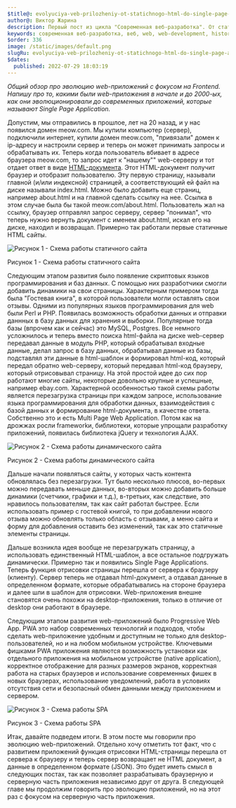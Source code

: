 ```yaml
---
$title@: evolyuciya-veb-prilozheniy-ot-statichnogo-html-do-single-page-application-i-progressive-web-application
author@: Виктор Жарина
description: Первый пост из цикла "Современная веб-разработка". От статичного HTML до Single Page Application и Progressive Web Application
keywords: современная веб-разработка, веб, web, web-development, history, приложение, эволюция веб приложений, multi page application, single page application, progressive web app, ajax, json, jquery
$order: 336
image: /static/images/default.png
slugRu: evolyuciya-veb-prilozheniy-ot-statichnogo-html-do-single-page-application-i-progressive-web-application
$dates:
  published: 2022-07-29 18:03:19
---
```



<i>Общий обзор про эволюцию web-приложений с фокусом на Frontend. Напишу про то, какими были web-приложения в начале и до 2000-ых, как они эволюционировали до современных приложений, которые называют Single Page Application.</i>

Допустим, мы отправились в прошлое, лет на 20 назад, и у нас появился домен meow.com. Мы купили компьютер (сервер), подключили интернет, купили домен meow.com, "привязали" домен к ip-адресу и настроили сервер и теперь он может принимать запросы и обрабатывать их. Теперь когда пользователь вбивает в адресе браузера meow.com, то запрос идет к "нашему"" web-серверу и тот отдает ответ в виде <a href="https://ru.wikipedia.org/wiki/HTML">HTML-документа</a>. Этот HTML-документ получит браузер и отобразит  пользователю. Эту первую страницу, называли главной (и/или индексной) страницей, а соответствующий ей файл на диске называли index.html. Можно было добавить еще страниц, например about.html и на главной сделать ссылку на нее. Ссылка в этом случае была бы такой meow.com/about.html. Пользователь жал на ссылку, браузер отправлял запрос серверу, сервер "понимал", что теперь нужно вернуть документ с именем about.html, искал его на диске, находил и возвращал. Примерно так работали первые статичные HTML сайты.

<p class="fig">
	<img alt="Рисунок 1 - Схема работы статичного сайта" src="/static/images/mwd/pic1.png" />
	<p class="figsign">Рисунок 1 - Схема работы статичного сайта</p>
</p>

Следующим этапом развития было появление скриптовых языков программирования и баз данных. С помощью них разработчики смогли добавить динамики на свои страницы. Характерным примером тогда была "Гостевая книга", в которой пользователи могли оставлять свои отзывы. Одними из популярных языков программирования для web были Perl и PHP. Появилась возможность обработки данных и отправки даннных в базу данных для хранения и выборки. Популярные тогда базы (впрочем как и сейчас) это MySQL, Postgres. Все немного усложнилось и теперь вместо поиска html-файла на диске web-сервер передавал данные в модуль PHP, который обрабатывал входные данные, делал запрос в базу данных, обрабатывал данные из базы, подставлял эти данные в html-шаблон и формировал html-код, который передал обратно web-серверу, который передавал html-код браузеру, который отрисовывал страницу. На этой простой идее до сих пор работают многие сайты, некоторые довольно крупные и успешные, например ebay.com. Характерной особенностью такой схемы работы является перезагрузка страницы при каждом запросе, использование языка программирования для обработки данных, взаимодействия с базой данных и формирование html-документа, в качестве ответа. Собственно это и есть Multi Page Web Application. Потом как на дрожжах росли frameworkи, библиотеки, которые упрощали разработку приложений, появилась библиотека jQuery и технология AJAX.

<p class="fig">
	<img alt="Рисунок 2 - Схема работы динамического сайта" src="/static/images/mwd/pic2.png" />
	<p class="figsign">Рисунок 2 - Схема работы динамического сайта</p>
</p>

Дальше начали появляться сайты, у которых часть контента обновлялась без перезагрузки. Тут было несколько плюсов, во-первых можно передавать меньше данных, во-вторых можно добавить больше динамики (счетчики, графики и т.д.), в-третьих, как следствие, это нравилось пользователям, так как сайт работал быстрее. Если использовать пример c гостевой книгой, то при добавлении нового отзыва можно обновлять только область с отзывами, а меню сайта и форму для добавления оставить без изменений, так как это статичные элементы страницы.

Дальше возникла идея вообще не перезагружать страницу, а использовать единственный HTML-шаблон, а все остальное подгружать динамически. Примерно так и появились Single Page Applications. Теперь функция отрисовки страницы перешла от сервера к браузеру (клиенту). Сервер теперь не отдавал html-документ, а отдавал данные в определенном формате, которые обрабатывались на стороне браузера и далее шли в шаблон для отрисовки. Web-приложения внешне становятся очень похожи на desktop-приложения, только в отличие от desktop они работают в браузере.

Следующим этапом развития web-приложений было Progressive Web App. PWA это набор современных технологий и подходов, чтобы сделать web-приложение удобным и доступным не только для desktop-пользователей, но и на любом мобильном устройстве. Ключевыми фишками PWA приложения являются возможность установки как отдельного приложения на мобильном устройстве (native application), корректное отображение для разных размеров экранов, корректная работа на старых браузеров и использование современных фишек в новых браузерах, использование уведомлений, работа в условиях отсутствия сети и безопасный обмен данными между приложением и сервером.

<p class="fig">
	<img alt="Рисунок 3 - Схема работы SPA" src="/static/images/mwd/pic3.png" />
	<p class="figsign">Рисунок 3 - Схема работы SPA</p>
</p>

Итак, давайте подведем итоги. В этом посте мы говорили про эволюцию web-приложений. Отдельно хочу отметить тот факт, что с развитием приложений функция отрисовки HTML-страницы перешла от сервера к браузеру и теперь сервер возвращает не HTML документ, а данные в определенном формате (JSON). Это будет иметь смысл в следующих постах, так как позволяет разрабатывать браузерную и серверную часть приложения независимо друг от друга. В следующей главе мы продолжим говорить про эволюцию приложений, но на этот раз с фокусом на серверную часть приложения.
